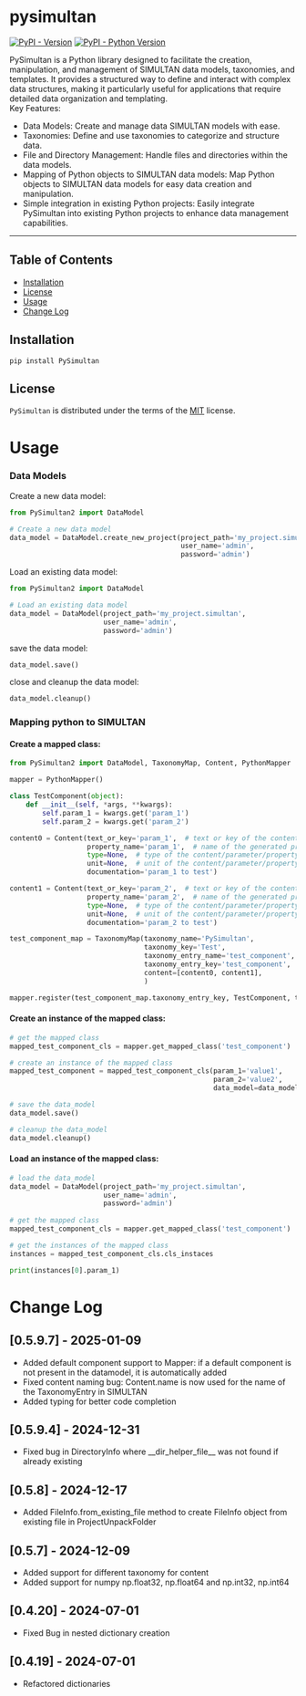 # pysimultan

[![PyPI - Version](https://img.shields.io/pypi/v/pysimultan.svg)](https://pypi.org/project/pysimultan)
[![PyPI - Python Version](https://img.shields.io/pypi/pyversions/pysimultan.svg)](https://pypi.org/project/pysimultan)

PySimultan is a Python library designed to facilitate the creation, manipulation, and management of SIMULTAN data models, taxonomies, and templates. It provides a structured way to define and interact with complex data structures, making it particularly useful for applications that require detailed data organization and templating.  
Key Features:
- Data Models: Create and manage data SIMULTAN models with ease.
- Taxonomies: Define and use taxonomies to categorize and structure data.
- File and Directory Management: Handle files and directories within the data models.
- Mapping of Python objects to SIMULTAN data models: Map Python objects to SIMULTAN data models for easy data creation and manipulation.
- Simple integration in existing Python projects: Easily integrate PySimultan into existing Python projects to enhance data management capabilities.


-----

## Table of Contents

- [Installation](#installation)
- [License](#license)
- [Usage](#usage)
- [Change Log](#change-log)

## Installation

```console
pip install PySimultan
```

## License

`PySimultan` is distributed under the terms of the [MIT](https://spdx.org/licenses/MIT.html) license.


# Usage

### Data Models

Create a new data model:
```python
from PySimultan2 import DataModel

# Create a new data model
data_model = DataModel.create_new_project(project_path='my_project.simultan',
                                          user_name='admin',
                                          password='admin')
```

Load an existing data model:
```python
from PySimultan2 import DataModel

# Load an existing data model
data_model = DataModel(project_path='my_project.simultan',
                       user_name='admin',
                       password='admin')
```

save the data model:
```python
data_model.save()
```

close and cleanup the data model:
```python
data_model.cleanup()
```


### Mapping python to SIMULTAN

#### Create a mapped class:
```python
from PySimultan2 import DataModel, TaxonomyMap, Content, PythonMapper

mapper = PythonMapper()

class TestComponent(object):
    def __init__(self, *args, **kwargs):
        self.param_1 = kwargs.get('param_1')
        self.param_2 = kwargs.get('param_2')

content0 = Content(text_or_key='param_1',  # text or key of the content/parameter/property
                   property_name='param_1',  # name of the generated property
                   type=None,  # type of the content/parameter/property
                   unit=None,  # unit of the content/parameter/property
                   documentation='param_1 to test')

content1 = Content(text_or_key='param_2',  # text or key of the content/parameter/property
                   property_name='param_2',  # name of the generated property
                   type=None,  # type of the content/parameter/property
                   unit=None,  # unit of the content/parameter/property
                   documentation='param_2 to test')

test_component_map = TaxonomyMap(taxonomy_name='PySimultan',
                                 taxonomy_key='Test',
                                 taxonomy_entry_name='test_component',
                                 taxonomy_entry_key='test_component',
                                 content=[content0, content1],
                                 )

mapper.register(test_component_map.taxonomy_entry_key, TestComponent, taxonomy_map=test_component_map)
```

#### Create an instance of the mapped class:
```python
# get the mapped class
mapped_test_component_cls = mapper.get_mapped_class('test_component')

# create an instance of the mapped class
mapped_test_component = mapped_test_component_cls(param_1='value1', 
                                                  param_2='value2',
                                                  data_model=data_model)

# save the data_model
data_model.save()

# cleanup the data_model
data_model.cleanup()
```

#### Load an instance of the mapped class:
```python
# load the data_model
data_model = DataModel(project_path='my_project.simultan',
                       user_name='admin',
                       password='admin')
                       
# get the mapped class
mapped_test_component_cls = mapper.get_mapped_class('test_component')

# get the instances of the mapped class
instances = mapped_test_component_cls.cls_instaces

print(instances[0].param_1)
```


# Change Log
## [0.5.9.7] - 2025-01-09
- Added default component support to Mapper: if a default component is not present in the datamodel, it is automatically added
- Fixed content naming bug: Content.name is now used for the name of the TaxonomyEntry in SIMULTAN
- Added typing for better code completion

## [0.5.9.4] - 2024-12-31
- Fixed bug in DirectoryInfo where \_\_dir_helper_file__ was not found if already existing

## [0.5.8] - 2024-12-17
- Added FileInfo.from_existing_file method to create FileInfo object from existing file in ProjectUnpackFolder

## [0.5.7] - 2024-12-09
- Added support for different taxonomy for content
- Added support for numpy np.float32, np.float64 and np.int32, np.int64

## [0.4.20] - 2024-07-01
- Fixed Bug in nested dictionary creation

## [0.4.19] - 2024-07-01
- Refactored dictionaries 
